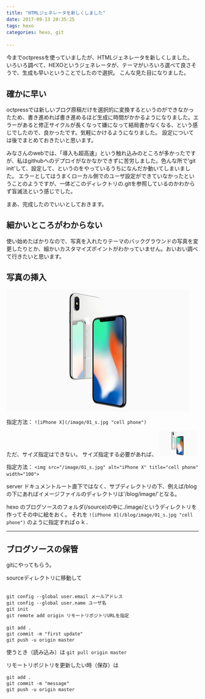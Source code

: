 ```yaml
---
title: "HTMLジェネレータを新しくしました"
date: 2017-09-13 20:35:25
tags: hexo
categories: hexo, git

---
```


今までoctpressを使っていましたが、HTMLジェネレータを新しくしました。
いろいろ調べて、HEXOというジェネレータが、テーマがいろいろ選べて良さそうで、生成も早いということでしたので選択。
こんな見た目になりました。

<!-- more -->

## 確かに早い
octpressでは新しいブログ原稿だけを選択的に変換するというのができなかったため、書き進めれば書き進めるほど生成に時間がかかるようになりました。エラーがあると修正サイクルが長くなって嫌になって結局書かなくなる、という感じでしたので、良かったです。気軽にかけるようになりました。
設定については後でまとめておきたいと思います。

みなさんのwebでは、「導入も超高速」という触れ込みのところが多かったですが、私はgithubへのデプロイがなかなかできずに苦労しました。色んな所で'git init'して、設定して、というのをやっているうちになんだか動いてしまいました。
エラーとしてはうまくローカル側でのユーザ設定ができていなかったということのようですが、一体どこのディレクトリの.gitを参照しているのかわからず盲滅法という感じでした。

まあ、完成したのでいいとしておきます。

## 細かいところがわからない
使い始めたばかりなので、写真を入れたりテーマのバックグラウンドの写真を変更したりとか、細かいカスタマイズポイントがわかっていません。おいおい調べて行きたいと思います。

## 写真の挿入

![iPhone X](/image/01_s.jpg "cell phone")


指定方法：
`
	![iPhone X](/image/01_s.jpg "cell phone")
`


ただ、サイズ指定はできない。
サイズ指定する必要があれば、
<img src="/image/01_s.jpg" alt="iPhone X" title="cell phone" width="100">

指定方法：
`
<img src="/image/01_s.jpg" alt="iPhone X" title="cell phone" width="100">
`


server ドキュメントルート直下ではなく、サブディレクトリの下、例えば/blogの下にあればイメージファイルのディレクトリは'/blog/image/'となる。


hexo のブログソースのフォルダ(/source)の中に./image/というディレクトリを作ってその中に絵をおく。
それを
`
	![iPhone X](/blog/image/01_s.jpg "cell phone")
`
のように指定すればｏｋ．

---
## ブログソースの保管
gitにやってもらう。

sourceディレクトリに移動して

```shell-session:git

git config --global user.email メールアドレス
git config --global user.name ユーザ名
git init
git remote add origin リモートリポジトリURLを指定

git add .
git commit -m "first update"
git push -u origin master
```

使うとき（読み込み）は
` git pull origin master `

リモートリポジトリを更新したい時（保存）は
```
git add .
git commit -m "message"
git push -u origin master
```
  


